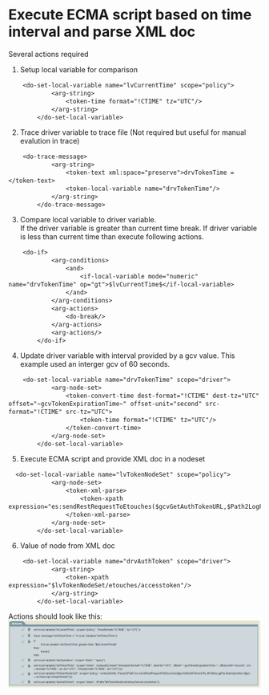 # Execute ECMA script based on time interval and parse XML doc

Several actions required

1) Setup local variable for comparison
```
    <do-set-local-variable name="lvCurrentTime" scope="policy">
			<arg-string>
				<token-time format="!CTIME" tz="UTC"/>
			</arg-string>
		</do-set-local-variable>
```

2) Trace driver variable to trace file (Not required but useful for manual evalution in trace)
```
    <do-trace-message>
			<arg-string>
				<token-text xml:space="preserve">drvTokenTime = </token-text>
				<token-local-variable name="drvTokenTime"/>
			</arg-string>
		</do-trace-message>
```

3) Compare local variable to driver variable.  
   If the driver variable is greater than current time break.
   If driver variable is less than current time than execute following actions.
```
    <do-if>
			<arg-conditions>
				<and>
					<if-local-variable mode="numeric" name="drvTokenTime" op="gt">$lvCurrentTime$</if-local-variable>
				</and>
			</arg-conditions>
			<arg-actions>
				<do-break/>
			</arg-actions>
			<arg-actions/>
		</do-if>
```

4) Update driver variable with interval provided by a gcv value.  This example used an interger gcv of 60 seconds.
```
    <do-set-local-variable name="drvTokenTime" scope="driver">
			<arg-node-set>
				<token-convert-time dest-format="!CTIME" dest-tz="UTC" offset="~gcvTokenExpirationTime~" offset-unit="second" src-format="!CTIME" src-tz="UTC">
					<token-time format="!CTIME" tz="UTC"/>
				</token-convert-time>
			</arg-node-set>
		</do-set-local-variable>
```

5) Execute ECMA script and provide XML doc in a nodeset
```
  <do-set-local-variable name="lvTokenNodeSet" scope="policy">
			<arg-node-set>
				<token-xml-parse>
					<token-xpath expression="es:sendRestRequestToEtouches($gcvGetAuthTokenURL,$Path2LogFile,$varOperation,$gcv.ecmascript.sleepinterval)"/>
				</token-xml-parse>
			</arg-node-set>
		</do-set-local-variable>
```

6) Value of node from XML doc
```
    <do-set-local-variable name="drvAuthToken" scope="driver">
			<arg-string>
				<token-xpath expression="$lvTokenNodeSet/etouches/accesstoken"/>
			</arg-string>
		</do-set-local-variable>
```

Actions should look like this:
<img src="actions.png">
